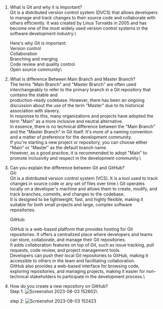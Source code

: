 1. What is Git and why it is Important?\
Git is a distributed version control system (DVCS) that allows developers to manage and track changes to their source code and collaborate with others efficiently. It was created by Linus Torvalds in 2005 and has become one of the most widely used version control systems in the software development industry.\

   Here's why Git is important:\
   Version control\
   Collaboration\
   Branching and merging\
   Code review and quality control\
   Open source community\

2. What is difference Between Main Branch and Master Branch?\
   The terms "Main Branch" and "Master Branch" are often used interchangeably to refer to the primary branch in a Git repository that contains the stable and    
   production-ready codebase. However, there has been an ongoing discussion about the use of the term "Master" due to its historical association with slavery.\
   In response to this, many organizations and projects have adopted the term "Main" as a more inclusive and neutral alternative.\
   In essence, there is no technical difference between the "Main Branch" and the "Master Branch" in Git itself. It's more of a naming convention and a matter of 
   preference for the development community.\
   If you're starting a new project or repository, you can choose either "Main" or "Master" as the default branch name.\
   However, as a good practice, it is recommended to adopt "Main" to promote inclusivity and respect in the development community.\

3. Can you explain the difference between Git and GitHub?\
   Git:\
   Git is a distributed version control system (VCS). It is a tool used to track changes in source code or any set of files over time.\ 
   Git operates locally on a developer's machine and allows them to create, modify, and track branches, commits, and changes to the codebase.\
   It is designed to be lightweight, fast, and highly flexible, making it suitable for both small projects and large, complex software repositories.

   GitHub:

   GitHub is a web-based platform that provides hosting for Git repositories. It offers a centralized place where developers and teams can store, collaborate, and     manage their Git repositories.\
   It adds collaboration features on top of Git, such as issue tracking, pull requests, code review, and project management tools.\
   Developers can push their local Git repositories to GitHub, making it accessible to others in the team and facilitating collaboration.\
   GitHub also provides a web-based interface for browsing code, exploring repositories, and managing projects, making it easier for non-technical stakeholders to     participate in the development process.\

4. How do you create a new repository on GitHub? \
   Step 1:
   ![Screenshot 2023-08-03 152602](https://github.com/pardeshiumesh23/90DaysofDevOps/assets/138001374/0ef2c915-9a09-4ef3-af18-113bbc62f5f1)\

   step 2:
   ![Screenshot 2023-08-03 152423](https://github.com/pardeshiumesh23/90DaysofDevOps/assets/138001374/454faf56-3cf4-4969-b5df-99233eb13794)



